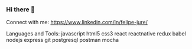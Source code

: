 ### Hi there 👋

<!--
**FelipeJure/FelipeJure** is a ✨ _special_ ✨ repository because its `README.md` (this file) appears on your GitHub profile.

Here are some ideas to get you started:

- 🔭 I’m currently working on ...
- 🌱 I’m currently learning ...
- 👯 I’m looking to collaborate on ...
- 🤔 I’m looking for help with ...
- 💬 Ask me about ...
- 📫 How to reach me: ...
- 😄 Pronouns: ...
- ⚡ Fun fact: ...
-->

Connect with me:
https://www.linkedin.com/in/felipe-jure/

Languages and Tools:
javascript html5 css3 react reactnative redux babel nodejs express git postgresql postman mocha
